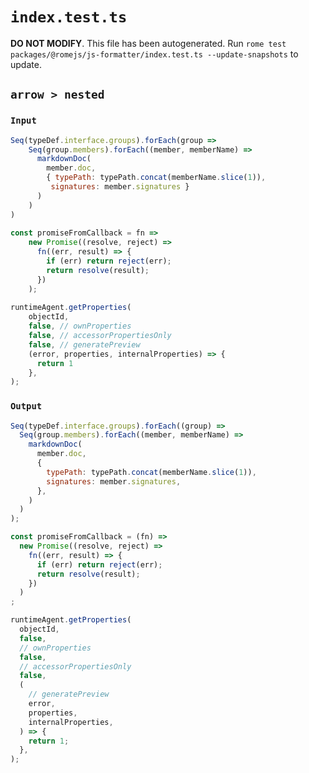 # `index.test.ts`

**DO NOT MODIFY**. This file has been autogenerated. Run `rome test packages/@romejs/js-formatter/index.test.ts --update-snapshots` to update.

## `arrow > nested`

### `Input`

```javascript
Seq(typeDef.interface.groups).forEach(group =>
    Seq(group.members).forEach((member, memberName) =>
      markdownDoc(
        member.doc,
        { typePath: typePath.concat(memberName.slice(1)),
         signatures: member.signatures }
      )
    )
)
  
const promiseFromCallback = fn =>
    new Promise((resolve, reject) =>
      fn((err, result) => {
        if (err) return reject(err);
        return resolve(result);
      })
    );
  
runtimeAgent.getProperties(
    objectId,
    false, // ownProperties
    false, // accessorPropertiesOnly
    false, // generatePreview
    (error, properties, internalProperties) => {
      return 1
    },
);
```

### `Output`

```javascript
Seq(typeDef.interface.groups).forEach((group) =>
  Seq(group.members).forEach((member, memberName) =>
    markdownDoc(
      member.doc,
      {
        typePath: typePath.concat(memberName.slice(1)),
        signatures: member.signatures,
      },
    )
  )
);

const promiseFromCallback = (fn) =>
  new Promise((resolve, reject) =>
    fn((err, result) => {
      if (err) return reject(err);
      return resolve(result);
    })
  )
;

runtimeAgent.getProperties(
  objectId,
  false,
  // ownProperties
  false,
  // accessorPropertiesOnly
  false,
  (
    // generatePreview
    error,
    properties,
    internalProperties,
  ) => {
    return 1;
  },
);

```
